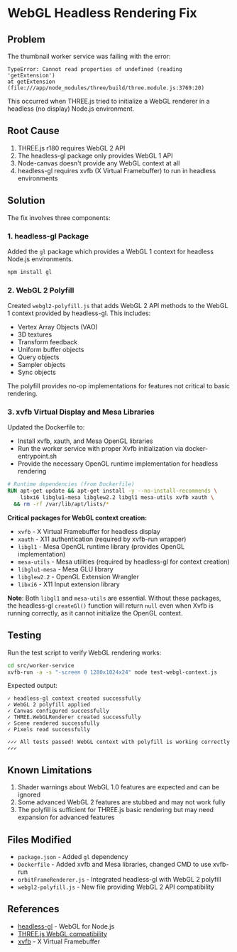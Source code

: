 # WebGL Headless Rendering Fix

## Problem

The thumbnail worker service was failing with the error:

```
TypeError: Cannot read properties of undefined (reading 'getExtension')
at getExtension (file:///app/node_modules/three/build/three.module.js:3769:20)
```

This occurred when THREE.js tried to initialize a WebGL renderer in a headless (no display) Node.js environment.

## Root Cause

1. THREE.js r180 requires WebGL 2 API
2. The headless-gl package only provides WebGL 1 API
3. Node-canvas doesn't provide any WebGL context at all
4. headless-gl requires xvfb (X Virtual Framebuffer) to run in headless environments

## Solution

The fix involves three components:

### 1. headless-gl Package

Added the `gl` package which provides a WebGL 1 context for headless Node.js environments.

```bash
npm install gl
```

### 2. WebGL 2 Polyfill

Created `webgl2-polyfill.js` that adds WebGL 2 API methods to the WebGL 1 context provided by headless-gl. This includes:

- Vertex Array Objects (VAO)
- 3D textures
- Transform feedback
- Uniform buffer objects
- Query objects
- Sampler objects
- Sync objects

The polyfill provides no-op implementations for features not critical to basic rendering.

### 3. xvfb Virtual Display and Mesa Libraries

Updated the Dockerfile to:

- Install xvfb, xauth, and Mesa OpenGL libraries
- Run the worker service with proper Xvfb initialization via docker-entrypoint.sh
- Provide the necessary OpenGL runtime implementation for headless rendering

```dockerfile
# Runtime dependencies (from Dockerfile)
RUN apt-get update && apt-get install -y --no-install-recommends \
    libxi6 libglu1-mesa libglew2.2 libgl1 mesa-utils xvfb xauth \
  && rm -rf /var/lib/apt/lists/*
```

**Critical packages for WebGL context creation:**
- `xvfb` - X Virtual Framebuffer for headless display
- `xauth` - X11 authentication (required by xvfb-run wrapper)
- `libgl1` - Mesa OpenGL runtime library (provides OpenGL implementation)
- `mesa-utils` - Mesa utilities (required by headless-gl for context creation)
- `libglu1-mesa` - Mesa GLU library
- `libglew2.2` - OpenGL Extension Wrangler
- `libxi6` - X11 Input extension library

**Note**: Both `libgl1` and `mesa-utils` are essential. Without these packages, the headless-gl `createGl()` function will return `null` even when Xvfb is running correctly, as it cannot initialize the OpenGL context.

## Testing

Run the test script to verify WebGL rendering works:

```bash
cd src/worker-service
xvfb-run -a -s "-screen 0 1280x1024x24" node test-webgl-context.js
```

Expected output:

```
✓ headless-gl context created successfully
✓ WebGL 2 polyfill applied
✓ Canvas configured successfully
✓ THREE.WebGLRenderer created successfully
✓ Scene rendered successfully
✓ Pixels read successfully

✓✓✓ All tests passed! WebGL context with polyfill is working correctly ✓✓✓
```

## Known Limitations

1. Shader warnings about WebGL 1.0 features are expected and can be ignored
2. Some advanced WebGL 2 features are stubbed and may not work fully
3. The polyfill is sufficient for THREE.js basic rendering but may need expansion for advanced features

## Files Modified

- `package.json` - Added `gl` dependency
- `Dockerfile` - Added xvfb and Mesa libraries, changed CMD to use xvfb-run
- `orbitFrameRenderer.js` - Integrated headless-gl with WebGL 2 polyfill
- `webgl2-polyfill.js` - New file providing WebGL 2 API compatibility

## References

- [headless-gl](https://github.com/stackgl/headless-gl) - WebGL for Node.js
- [THREE.js WebGL compatibility](https://threejs.org/docs/#manual/en/introduction/WebGL-compatibility-check)
- [xvfb](https://www.x.org/releases/X11R7.6/doc/man/man1/Xvfb.1.xhtml) - X Virtual Framebuffer
